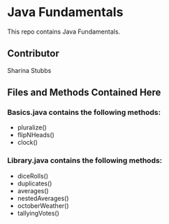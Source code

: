 # Java Fundamentals
This repo contains Java Fundamentals.

## Contributor
Sharina Stubbs

## Files and Methods Contained Here
### Basics.java contains the following methods:
* pluralize()
* flipNHeads()
* clock()

### Library.java contains the following methods:
* diceRolls()
* duplicates()
* averages()
* nestedAverages()
* octoberWeather()
* tallyingVotes()